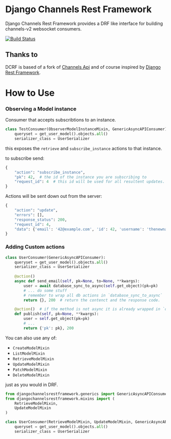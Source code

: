 # Django Channels Rest Framework

Django Channels Rest Framework provides a DRF like interface for building channels-v2 websocket consumers.


[![Build Status](https://travis-ci.org/hishnash/djangochannelsrestframework.svg?branch=master)](https://travis-ci.org/hishnash/djangochannelsrestframework)


## Thanks to


DCRF is based of a fork of [Channels Api](https://github.com/linuxlewis/channels-api) and of course inspired by [Django Rest Framework](http://www.django-rest-framework.org/).


# How to Use



### Observing a Model instance
Consumer that accepts subscribtions to an instance.
```python
class TestConsumer(ObserverModelInstanceMixin, GenericAsyncAPIConsumer):
    queryset = get_user_model().objects.all()
    serializer_class = UserSerializer
```

this exposes the `retrieve` and `subscribe_instance` actions to that instance.

to subscribe send:
```python
{
    "action": "subscribe_instance",
    "pk": 42,  # the id of the instance you are subscribing to
    "request_id": 4  # this id will be used for all resultent updates.
}
```

Actions will be sent down out from the server:
```python
{
    "action": "update",
    "errors": [],
    "response_status": 200,
    "request_id": 4,
    "data": {'email': '42@example.com', 'id': 42, 'username': 'thenewname'},
}
```

### Adding Custom actions
```python
class UserConsumer(GenericAsyncAPIConsumer):
    queryset = get_user_model().objects.all()
    serializer_class = UserSerializer
    
    @action()
    async def send_email(self, pk=None, to=None, **kwargs):
        user = await database_sync_to_async(self.get_object)(pk=pk)
        # ... do some stuff
        # remember to wrap all db actions in `database_sync_to_async`
        return {}, 200  # return the contenct and the response code.

    @action()  # if the method is not async it is already wrapped in `database_sync_to_async`
    def publish(self, pk=None, **kwargs):
        user = self.get_object(pk=pk)
        # ...
        return {'pk': pk}, 200
```

You can also use any of:
* `CreateModelMixin`
* `ListModelMixin`
* `RetrieveModelMixin`
* `UpdateModelMixin`
* `PatchModelMixin`
* `DeleteModelMixin`

just as you would in DRF.

```python
from djangochannelsrestframework.generics import GenericAsyncAPIConsumer
from djangochannelsrestframework.mixins import (
    RetrieveModelMixin,
    UpdateModelMixin
)

class UserConsumer(RetrieveModelMixin, UpdateModelMixin, GenericAsyncAPIConsumer):
    queryset = get_user_model().objects.all()
    serializer_class = UserSerializer
```

